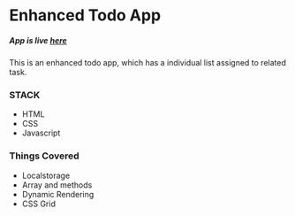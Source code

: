 # Enhanced Todo App

##### App is live [here](https://karan1907.github.io/Todo/)

This is an enhanced todo app, which has a individual list assigned to related task.

### STACK

- HTML
- CSS
- Javascript

### Things Covered

- Localstorage
- Array and methods
- Dynamic Rendering
- CSS Grid

